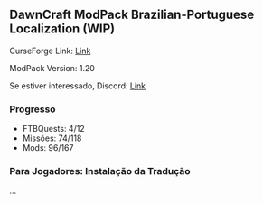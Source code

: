 ## DawnCraft ModPack Brazilian-Portuguese Localization (WIP)

CurseForge Link: [Link](https://www.curseforge.com/minecraft/modpacks/dawn-craft "DawnCraft - An Adventure RPG Modpack")

ModPack Version: 1.20

Se estiver interessado, Discord: [Link](https://discord.gg/55cev7Nngn "DawnCraft - Tradução pt_br")

### Progresso

 - FTBQuests: 4/12
 - Missões: 74/118
 - Mods: 96/167

### Para Jogadores: Instalação da Tradução

 ...
